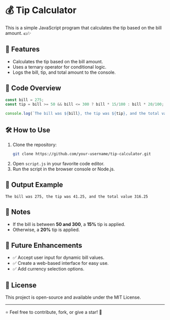 # 💰 Tip Calculator

This is a simple JavaScript program that calculates the tip based on the bill amount. 💵✨

## 🚀 Features
- Calculates the tip based on the bill amount.
- Uses a ternary operator for conditional logic.
- Logs the bill, tip, and total amount to the console.

## 📜 Code Overview
```javascript
const bill = 275;
const tip = bill >= 50 && bill <= 300 ? bill * 15/100 : bill * 20/100;

console.log(`The bill was ${bill}, the tip was ${tip}, and the total value ${bill + tip}`);
```

## 🛠️ How to Use
1. Clone the repository:
   ```sh
   git clone https://github.com/your-username/tip-calculator.git
   ```
2. Open `script.js` in your favorite code editor.
3. Run the script in the browser console or Node.js.

## 📢 Output Example
```
The bill was 275, the tip was 41.25, and the total value 316.25
```

## 📌 Notes
- If the bill is between **50 and 300**, a **15%** tip is applied.
- Otherwise, a **20%** tip is applied.

## 🎯 Future Enhancements
- ✅ Accept user input for dynamic bill values.
- ✅ Create a web-based interface for easy use.
- ✅ Add currency selection options.

## 📜 License
This project is open-source and available under the MIT License.

---

⭐ Feel free to contribute, fork, or give a star! 🌟
